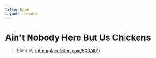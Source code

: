 ```yaml
---
title: Home
layout: default
---
```


Ain't Nobody Here But Us Chickens
=================================
> ![kitteh!] (http://placekitten.com/600/401)
